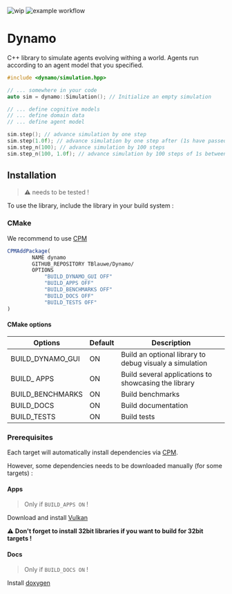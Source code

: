 ![wip](https://img.shields.io/badge/-WIP-red)
![example workflow](https://github.com/TBlauwe/Dynamo/actions/workflows/Build.yml/badge.svg)

# Dynamo

C++ library to simulate agents evolving withing a world. Agents run according to an agent model that you specified.

```cpp
#include <dynamo/simulation.hpp>

// ... somewhere in your code
auto sim = dynamo::Simulation(); // Initialize an empty simulation

// ... define cognitive models
// ... define domain data
// ... define agent model

sim.step(); // advance simulation by one step
sim.step(1.0f); // advance simulation by one step after (1s have passed inside the simulation)
sim.step_n(100); // advance simulation by 100 steps
sim.step_n(100, 1.0f); // advance simulation by 100 steps of 1s between each steps
```

## Installation

> :warning: needs to be tested !
 
To use the library, include the library in your build system :

### CMake

We recommend to use [CPM](https://github.com/cpm-cmake/CPM.cmake)
```cmake
CPMAddPackage(
        NAME dynamo 
        GITHUB_REPOSITORY TBlauwe/Dynamo/
        OPTIONS
            "BUILD_DYNAMO_GUI OFF"
            "BUILD_APPS OFF"
            "BUILD_BENCHMARKS OFF"
            "BUILD_DOCS OFF"
            "BUILD_TESTS OFF"
)
```

#### CMake options

| Options          | Default | Description                                             |
| ---------------- | ------- | ------------------------------------------------------- |
| BUILD_DYNAMO_GUI | ON      | Build an optional library to debug visualy a simulation |
| BUILD_ APPS      | ON      | Build several applications to showcasing the library    |
| BUILD_BENCHMARKS | ON      | Build benchmarks                                        |
| BUILD_DOCS       | ON      | Build documentation                                     |
| BUILD_TESTS      | ON      | Build tests                                             |

### Prerequisites

Each target will automatically install dependencies via [CPM](https://github.com/cpm-cmake/).

However, some dependencies needs to be downloaded manually (for some targets) :

#### Apps

> Only if `BUILD_APPS ON` !

Download and install [Vulkan](https://vulkan.lunarg.com/sdk/home)

:warning: __Don't forget to install 32bit libraries if you want to build for 32bit targets !__

#### Docs

> Only if `BUILD_DOCS ON` !

Install [doxygen](https://www.doxygen.nl/download.html)

